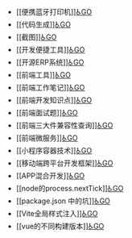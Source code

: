 - [[便携蓝牙打印机]][♿GO](https://github.com/FourteenD/Note/blob/main/技术/前端开发/其它/便携蓝牙打印机.md)
- [[代码生成]][♿GO](https://github.com/FourteenD/Note/blob/main/技术/前端开发/其它/代码生成.md)
- [[截图]][♿GO](https://github.com/FourteenD/Note/blob/main/技术/前端开发/其它/截图.md)
- [[开发便捷工具]][♿GO](https://github.com/FourteenD/Note/blob/main/技术/前端开发/其它/开发便捷工具.md)
- [[开源ERP系统]][♿GO](https://github.com/FourteenD/Note/blob/main/技术/前端开发/其它/开源ERP系统.md)
- [[前端工具]][♿GO](https://github.com/FourteenD/Note/blob/main/技术/前端开发/其它/前端工具.md)
- [[前端工作笔记]][♿GO](https://github.com/FourteenD/Note/blob/main/技术/前端开发/其它/前端工作笔记.md)
- [[前端开发知识点]][♿GO](https://github.com/FourteenD/Note/blob/main/技术/前端开发/其它/前端开发知识点.md)
- [[前端面试题]][♿GO](https://github.com/FourteenD/Note/blob/main/技术/前端开发/其它/前端面试题.md)
- [[前端三大件兼容性查询]][♿GO](https://github.com/FourteenD/Note/blob/main/技术/前端开发/其它/前端三大件兼容性查询.md)
- [[前端微服务]][♿GO](https://github.com/FourteenD/Note/blob/main/技术/前端开发/其它/前端微服务.md)
- [[小程序容器技术]][♿GO](https://github.com/FourteenD/Note/blob/main/技术/前端开发/其它/小程序容器技术.md)
- [[移动端跨平台开发框架]][♿GO](https://github.com/FourteenD/Note/blob/main/技术/前端开发/其它/移动端跨平台开发框架.md)
- [[APP混合开发]][♿GO](https://github.com/FourteenD/Note/blob/main/技术/前端开发/其它/APP混合开发.md)
- [[node的process.nextTick]][♿GO](https://github.com/FourteenD/Note/blob/main/技术/前端开发/其它/node的process.nextTick.md)
- [[package.json 中的坑]][♿GO](https://github.com/FourteenD/Note/blob/main/技术/前端开发/其它/package.json%20中的坑.md)
- [[Vite全局样式注入]][♿GO](https://github.com/FourteenD/Note/blob/main/技术/前端开发/其它/Vite全局样式注入.md)
- [[vue的不同构建版本]][♿GO](https://github.com/FourteenD/Note/blob/main/技术/前端开发/其它/vue的不同构建版本.md)
